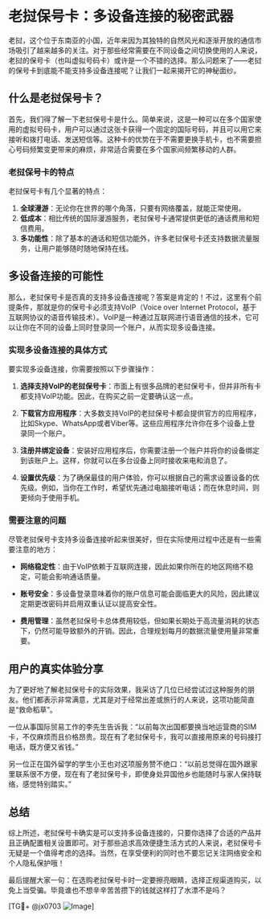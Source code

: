 # 老挝保号卡：多设备连接的秘密武器

老挝，这个位于东南亚的小国，近年来因为其独特的自然风光和逐渐开放的通信市场吸引了越来越多的关注。对于那些经常需要在不同设备之间切换使用的人来说，老挝的保号卡（也叫虚拟号码卡）或许是一个不错的选择。那么问题来了——老挝的保号卡到底能不能支持多设备连接呢？让我们一起来揭开它的神秘面纱。

## 什么是老挝保号卡？

首先，我们得了解一下老挝保号卡是什么。简单来说，这是一种可以在多个国家使用的虚拟号码卡，用户可以通过这张卡获得一个固定的国际号码，并且可以用它来接听和拨打电话、发送短信等。这种卡的优势在于不需要更换手机卡，也不需要担心号码频繁变更带来的麻烦，非常适合需要在多个国家间频繁移动的人群。

### 老挝保号卡的特点

老挝保号卡有几个显著的特点：
1. **全球漫游**：无论你在世界的哪个角落，只要有网络覆盖，就能正常使用。
2. **低成本**：相比传统的国际漫游服务，老挝保号卡通常提供更低的通话费用和短信费用。
3. **多功能性**：除了基本的通话和短信功能外，许多老挝保号卡还支持数据流量服务，让用户能够随时随地保持在线。

## 多设备连接的可能性

那么，老挝保号卡是否真的支持多设备连接呢？答案是肯定的！不过，这里有个前提条件，那就是你的保号卡必须支持VoIP（Voice over Internet Protocol，基于互联网协议的语音传输技术）。VoIP是一种通过互联网进行语音通信的技术，它可以让你在不同的设备上同时登录同一个账户，从而实现多设备连接。

### 实现多设备连接的具体方式

要实现多设备连接，你需要按照以下步骤操作：

1. **选择支持VoIP的老挝保号卡**：市面上有很多品牌的老挝保号卡，但并非所有卡都支持VoIP功能。因此，在购买之前一定要确认这一点。
   
2. **下载官方应用程序**：大多数支持VoIP的老挝保号卡都会提供官方的应用程序，比如Skype、WhatsApp或者Viber等。这些应用程序允许你在多个设备上登录同一个账户。

3. **注册并绑定设备**：安装好应用程序后，你需要注册一个账户并将你的设备绑定到该账户上。这样，你就可以在多台设备上同时接收来电和消息了。

4. **设置优先级**：为了确保最佳的用户体验，你可以根据自己的需求设置设备的优先级。例如，当你在工作时，希望优先通过电脑接听电话；而在休息时间，则更倾向于使用手机。

### 需要注意的问题

尽管老挝保号卡支持多设备连接听起来很美好，但在实际使用过程中还是有一些需要注意的地方：

- **网络稳定性**：由于VoIP依赖于互联网连接，因此如果你所在的地区网络不稳定，可能会影响通话质量。
  
- **账号安全**：多设备登录意味着你的账户信息可能会面临更大的风险，因此建议定期更改密码并启用双重认证以提高安全性。

- **费用管理**：虽然老挝保号卡总体费用较低，但如果长期处于高流量消耗的状态下，仍然可能导致额外的开销。因此，合理规划每月的数据流量使用量非常重要。

## 用户的真实体验分享

为了更好地了解老挝保号卡的实际效果，我采访了几位已经尝试过这种服务的朋友。他们都表示非常满意，尤其是对于经常出差或旅行的人来说，这项功能简直是“救命稻草”。

一位从事国际贸易工作的李先生告诉我：“以前每次出国都要换当地运营商的SIM卡，不仅麻烦而且价格昂贵。现在有了老挝保号卡，我可以直接用原来的号码接打电话，既方便又省钱。”

另一位正在国外留学的学生小王也对这项服务赞不绝口：“以前总觉得在国外跟家里联系很不方便，现在有了老挝保号卡，即使身处异国他乡也能随时与家人保持联络，感觉特别踏实。”

## 总结

综上所述，老挝保号卡确实是可以支持多设备连接的，只要你选择了合适的产品并且正确配置相关设置即可。对于那些追求高效便捷生活方式的人来说，老挝保号卡无疑是一个值得考虑的选择。当然，在享受便利的同时也不要忘记关注网络安全和个人隐私保护哦！

最后提醒大家一句：在选购老挝保号卡时一定要擦亮眼睛，选择正规渠道购买，以免上当受骗。毕竟谁也不想辛辛苦苦攒下的钱就这样打了水漂不是吗？

[TG💪+ @jx0703 ![Image](https://github.com/user-attachments/assets/dbca1d08-cadb-493c-b0ec-ad6f7a83f270)]